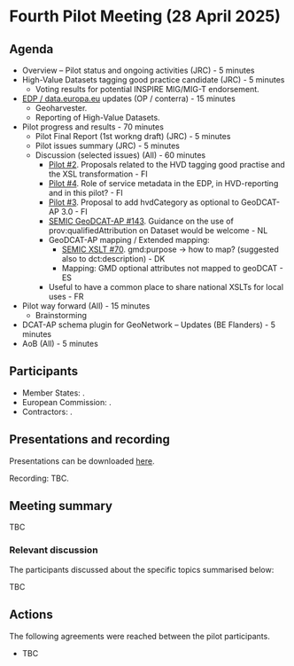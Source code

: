 # Fourth Pilot Meeting (28 April 2025)

## Agenda

*	Overview – Pilot status and ongoing activities (JRC) - 5 minutes
*	High-Value Datasets tagging good practice candidate (JRC) - 5 minutes
    * Voting results for potential INSPIRE MIG/MIG-T endorsement.
*	[EDP / data.europa.eu](https://data.europa.eu/en) updates (OP / conterra) - 15 minutes
    * Geoharvester.
    * Reporting of High-Value Datasets.
* Pilot progress and results - 70 minutes
    * Pilot Final Report (1st workng draft) (JRC) - 5 minutes
    *	Pilot issues summary (JRC) - 5 minutes
    * Discussion (selected issues) (All) - 60 minutes
        * [Pilot #2](https://github.com/INSPIRE-MIF/GeoDCAT-AP-pilot/issues/2). Proposals related to the HVD tagging good practise and the XSL transformation - FI
        * [Pilot #4](https://github.com/INSPIRE-MIF/GeoDCAT-AP-pilot/issues/4). Role of service metadata in the EDP, in HVD-reporting and in this pilot? - FI
        * [Pilot #3](https://github.com/INSPIRE-MIF/GeoDCAT-AP-pilot/issues/3). Proposal to add hvdCategory as optional to GeoDCAT-AP 3.0 - FI
        * [SEMIC GeoDCAT-AP #143](https://github.com/SEMICeu/GeoDCAT-AP/issues/143). Guidance on the use of prov:qualifiedAttribution on Dataset would be welcome - NL
        * GeoDCAT-AP mapping / Extended mapping:
            * [SEMIC XSLT #70](https://github.com/SEMICeu/iso-19139-to-dcat-ap/issues/70). gmd:purpose -> how to map? (suggested also to dct:description) - DK
            * Mapping: GMD optional attributes not mapped to geoDCAT - ES
        * Useful to have a common place to share national XSLTs for local uses - FR  
*	Pilot way forward (All) - 15 minutes
    * Brainstorming
* DCAT-AP schema plugin for GeoNetwork – Updates (BE Flanders) - 5 minutes
* AoB (All) - 5 minutes

## Participants

* Member States: .
* European Commission: .
* Contractors: .

## Presentations and recording

Presentations can be downloaded [here](TBC).

Recording: TBC. 

## Meeting summary

TBC

### Relevant discussion	

The participants discussed about the specific topics summarised below:

TBC

## Actions

The following agreements were reached between the pilot participants.
* TBC
